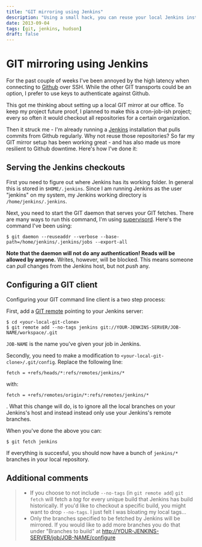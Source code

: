 ```yaml
---
title: "GIT mirroring using Jenkins"
description: "Using a small hack, you can reuse your local Jenkins installation for faster git fetches, as well as a fallback if Github goes down."
date: 2013-09-04
tags: [git, jenkins, hudson]
draft: false
---
```


GIT mirroring using Jenkins
===========================

For the past couple of weeks I've been annoyed by the high latency when
connecting to [Github](https://github.com) over SSH. While the other GIT
transports could be an option, I prefer to use keys to authenticate
against Github.

This got me thinking about setting up a local GIT mirror at our office.
To keep my project future proof, I planned to make this a cron-job-ish
project; every so often it would checkout all repositories for a certain
organization.

Then it struck me - I'm already running a
[Jenkins](http://www.jenkins-ci.org) installation that pulls commits
from Github regularly. Why not reuse those repositories? So far my GIT
mirror setup has been working great - and has also made us more
resilient to Github downtime. Here's how I've done it:

Serving the Jenkins checkouts
-----------------------------

First you need to figure out where Jenkins has its working folder. In
general this is stored in `$HOME/.jenkins`. Since I am running Jenkins
as the user "jenkins" on my system, my Jenkins working directory is
`/home/jenkins/.jenkins`.

Next, you need to start the GIT daemon that serves your GIT fetches.
There are many ways to run this command, I'm using
[supervisord](http://supervisord.org). Here's the command I've been
using:

    $ git daemon --reuseaddr --verbose --base-path=/home/jenkins/.jenkins/jobs --export-all

**Note that the daemon will not do any authentication! Reads will be
allowed by anyone.** Writes, however, will be blocked. This means
someone can *pull* changes from the Jenkins host, but not *push* any.

Configuring a GIT client
------------------------

Configuring your GIT command line client is a two step process:

First, add a [GIT remote](http://gitref.org/remotes/) pointing to your
Jenkins server:

    $ cd <your-local-git-clone>
    $ git remote add --no-tags jenkins git://YOUR-JENKINS-SERVER/JOB-NAME/workspace/.git

`JOB-NAME` is the name you've given your job in Jenkins.

Secondly, you need to make a modification to
`<your-local-git-clone>/.git/config`. Replace the following line:

    fetch = +refs/heads/*:refs/remotes/jenkins/*

with:

    fetch = +refs/remotes/origin/*:refs/remotes/jenkins/*

. What this change will do, is to ignore all the local branches on your
Jenkins's host and instead instead only use your Jenkins's remote
branches.

When you've done the above you can:

    $ git fetch jenkins

If everything is succesful, you should now have a bunch of `jenkins/*`
branches in your local repository.

Additional comments
-------------------

> -   If you choose to not include `--no-tags` (in `git remote add`)
>     `git fetch` will fetch a *tag* for every unique build that Jenkins
>     has build historically. If you'd like to checkout a specific
>     build, you might want to drop `--no-tags`. I just felt I was
>     bloating my local tags...
> -   Only the branches specified to be fetched by Jenkins will
>     be mirrored. If you would like to add more branches you do that
>     under "Branches to build" at
>     <http://YOUR-JENKINS-SERVER/job/JOB-NAME/configure>

